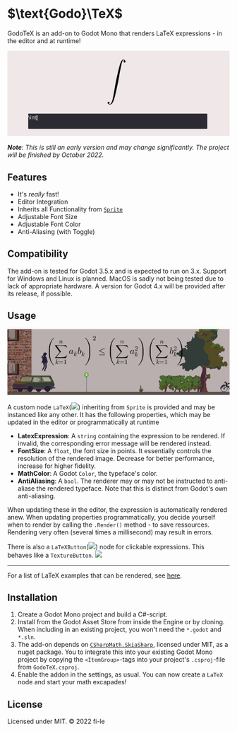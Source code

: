 # $\text{Godo}\TeX$

GodoTeX is an add-on to Godot Mono that renders LaTeX expressions - in the editor and at runtime!

![](https://github.com/file-acomplaint/file-acomplaint/blob/main/assets/latex.gif?raw=true)

***Note**: This is still an early version and may change significantly. The project will be finished by October 2022.*

## Features
- It's *really* fast!
- Editor Integration
- Inherits all Functionality from [`Sprite`](https://docs.godotengine.org/en/stable/classes/class_sprite.html?highlight=sprite)
- Adjustable Font Size
- Adjustable Font Color
- Anti-Aliasing (with Toggle)

## Compatibility
The add-on is tested for Godot 3.5.x and is expected to run on 3.x. Support for Windows and Linux is planned. MacOS is sadly not being tested due to lack of appropriate hardware. A version for Godot 4.x will be provided after its release, if possible.

## Usage
![](https://github.com/file-acomplaint/file-acomplaint/blob/main/assets/latexDemo.gif?raw=true)

A custom node `LaTeX`(![](https://github.com/file-acomplaint/GodoTeX/blob/main/addons/GodoTeX/icon.svg?raw=true)) inheriting from `Sprite` is provided and may be instanced like any other. It has the following properties, which may be updated in the editor or programmatically at runtime

- **LatexExpression**: A `string` containing the expression to be rendered. If invalid, the corresponding error message will be rendered instead.
- **FontSize**: A `float`, the font size in points. It essentially controls the resolution of the rendered image. Decrease for better performance, increase for higher fidelity.
- **MathColor**: A Godot `Color`, the typeface's color.
- **AntiAliasing**: A `bool`. The renderer may or may not be instructed to anti-aliase the rendered typeface. Note that this is distinct from Godot's own anti-aliasing.

When updating these in the editor, the expression is automatically rendered anew. When updating properties programmatically, you decide yourself when to render by calling the `.Render()` method - to save ressources. Rendering very often (several times a millisecond) may result in errors.

There is also a `LaTeXButton`(![](https://github.com/file-acomplaint/GodoTeX/blob/main/addons/GodoTeX/iconButton.svg?raw=true)) node for clickable expressions. This behaves like a `TextureButton`.
![](https://github.com/file-acomplaint/GodoTeX/blob/main/addons/GodoTeX/button.gif?raw=true)
***

For a list of LaTeX examples that can be rendered, see [here](https://github.com/kostub/iosMath/blob/master/EXAMPLES.md).

## Installation
1. Create a Godot Mono project and build a C#-script.
2. Install from the Godot Asset Store from inside the Engine or by cloning. When including in an existing project, you won't need the `*.godot` and `*.sln`.
3. The add-on depends on [`CSharpMath.SkiaSharp`](https://github.com/verybadcat/CSharpMath), licensed under MIT, as a nuget package. You to integrate this into your existing Godot Mono project by copying the `<ItemGroup>`-tags into your project's `.csproj`-file from `GodoTeX.csproj`.
4. Enable the addon in the settings, as usual. You can now create a `LaTeX` node and start your math excapades!

## License
Licensed under MIT. © 2022 fi-le

